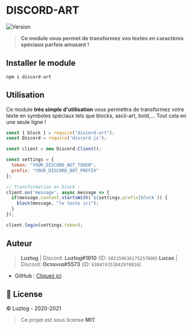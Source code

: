 # DISCORD-ART

<p>
  <img alt="Version" src="https://img.shields.io/npm/v/discord-art?style=for-the-badge" />
</p>

> **Ce module vous permet de transformez vos textes en caractères spéciaux parfois amusant !**

## Installer le module
```
npm i discord-art
```

## Utilisation
Ce module **très simple d'utilisation** vous permettra de transformez votre texte en symboles spéciaux tels que blocks, ascii-art, bold,... Tout cela en une seule ligne !
```js
const { block } = require("discord-art");
const Discord = require('discord.js');

const client = new Discord.Client();

const settings = {
  token: "YOUR_DISCORD_BOT_TOKEN",
  prefix: "YOUR_DISCORD_BOT_PREFIX"
};

// Transformation en block :
client.on('message', async message => {
  if(message.content.startsWith(`${settings.prefix}block`)) {
    block(message, "le texte ici");
  }
});

client.login(settings.token);
```

## Auteur
> **Luztog** | Discord: **Luztog#1910** (ID: `502159636175257600`)
> **Lucas** | Discord: **Oϲτανια#5573** (ID: `638474353842978816`)

* GitHub : [Cliquez ici](https://github.com/Luztog)

## 📝 License
© Luztog - 2020-2021

> Ce projet est sous license **MIT**.
